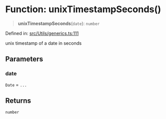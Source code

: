 # Function: unixTimestampSeconds()

> **unixTimestampSeconds**(`date`): `number`

Defined in: [src/Utils/generics.ts:111](https://github.com/Fokusdotid/bail/blob/8a30cf93a8ac726f06d1ad6578695812a8253e53/src/Utils/generics.ts#L111)

unix timestamp of a date in seconds

## Parameters

### date

`Date` = `...`

## Returns

`number`
